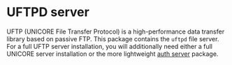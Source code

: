 # UFTPD server

UFTP (UNICORE File Transfer Protocol) is a high-performance data
transfer library based on passive FTP. This package contains
the `uftpd` file server. For a full UFTP server installation, you will
additionally need either a full UNICORE server installation or the
more lightweight [auth server](./authserver.md) package.
